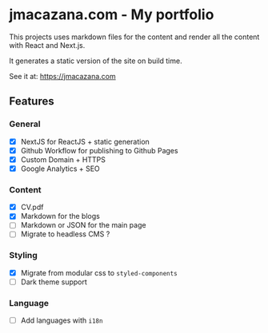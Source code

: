 # jmacazana.com - My portfolio

This projects uses markdown files for the content and render all the content with React and Next.js.

It generates a static version of the site on build time.

See it at: https://jmacazana.com

## Features

### General

- [x] NextJS for ReactJS + static generation
- [x] Github Workflow for publishing to Github Pages
- [x] Custom Domain + HTTPS
- [x] Google Analytics + SEO

### Content

- [x] CV.pdf
- [x] Markdown for the blogs
- [ ] Markdown or JSON for the main page
- [ ] Migrate to headless CMS ?

### Styling

- [x] Migrate from modular css to `styled-components`
- [ ] Dark theme support

### Language

- [ ] Add languages with `i18n`
